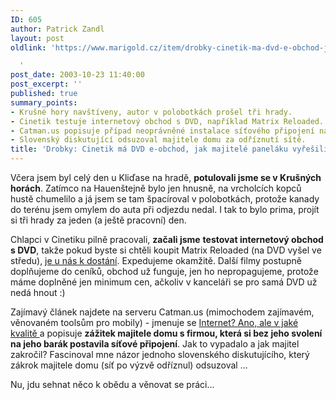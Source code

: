 ```yaml
---
ID: 605
author: Patrick Zandl
layout: post
oldlink: 'https://www.marigold.cz/item/drobky-cinetik-ma-dvd-e-obchod-jak-majitele-panelaku-vyresili-cernou-sit

  '
post_date: 2003-10-23 11:40:00
post_excerpt: ''
published: true
summary_points:
- Krušné hory navštíveny, autor v polobotkách prošel tři hrady.
- Cinetik testuje internetový obchod s DVD, například Matrix Reloaded.
- Catman.us popisuje případ neoprávněné instalace síťového připojení na domě.
- Slovenský diskutující odsuzoval majitele domu za odříznutí sítě.
title: 'Drobky: Cinetik má DVD e-obchod, jak majitelé paneláku vyřešili černou síť'
---
```


<p>
Včera jsem byl celý den u Kliďase na hradě, <STRONG>potulovali jsme se v Krušných horách</STRONG>. Zatímco na Hauenštejně bylo jen hnusně, na vrcholcích kopců hustě chumelilo a já jsem se tam špacíroval v polobotkách, protože kanady do terénu jsem omylem do auta při odjezdu nedal. I tak to bylo prima, projít si tři hrady za jeden (a ještě pracovní) den. </p>

<p>
Chlapci v Cinetiku pilně pracovali, <STRONG>začali jsme</STRONG> <STRONG>testovat internetový obchod s DVD</STRONG>, takže pokud byste si chtěli koupit Matrix Reloaded (na DVD vyšel ve středu), <A href="http://www.cinetik.cz/movie.aspx?mid=3908" target=_blank>je u nás k dostání</A>. Expedujeme okamžitě. Další filmy postupně doplňujeme do ceníků, obchod už funguje, jen ho nepropagujeme, protože máme doplněné jen minimum cen, ačkoliv v kanceláři se pro samá DVD už nedá hnout :)</p>

<p>
Zajímavý článek najdete na serveru Catman.us (mimochodem zajímavém, věnovaném toolsům pro mobily) - jmenuje se <A href="http://www.catman.us/view.php?cisloclanku=2003092701" target=_blank>Internet? Ano, ale v jaké kvalitě </A>a popisuje <STRONG>zážitek majitele domu s firmou, která si bez jeho svolení na jeho barák postavila síťové připojení</STRONG>. Jak to vypadalo a jak majitel zakročil? Fascinoval mne názor jednoho slovenského diskutujícího, který zákrok majitele domu (síť po výzvě odříznul) odsuzoval ... </p>

<p>
Nu, jdu sehnat něco k obědu a věnovat se práci...</p>